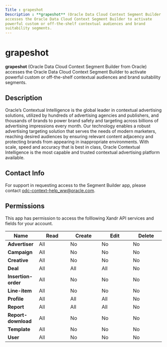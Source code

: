 ```yaml
---
Title : grapeshot
Description : **grapeshot** (Oracle Data Cloud Context Segment Builder from Oracle)
accesses the Oracle Data Cloud Context Segment Builder to activate
powerful custom or off-the-shelf contextual audiences and brand
suitability segments.
---
```



# grapeshot



**grapeshot** (Oracle Data Cloud Context Segment Builder from Oracle)
accesses the Oracle Data Cloud Context Segment Builder to activate
powerful custom or off-the-shelf contextual audiences and brand
suitability segments.



## Description

Oracle’s Contextual Intelligence is the global leader in contextual
advertising solutions, utilized by hundreds of advertising agencies and
publishers, and thousands of brands to power brand safety and targeting
across billions of advertising impressions every month. Our technology
enables a robust advertising targeting solution that serves the needs of
modern marketers, reaching desired audiences by ensuring relevant
content adjacency and protecting brands from appearing in inappropriate
environments. With scale, speed and accuracy that is best in class,
Oracle Contextual Intelligence is the most capable and trusted
contextual advertising platform available.





## Contact Info

For support in requesting access to the Segment Builder app, please
contact odc-context-help_ww@oracle.com.





## Permissions

This app has permission to access the folllowing
Xandr API services and fields for your account.

<div id="AMP-001__p-1a237fe3-4553-47e2-807d-156c634d8874" >

<table id="AMP-001__table-c99aa9ea-4b63-463c-bb9f-3257905b03c4"
class="table frame-all">
<colgroup>
<col style="width: 20%" />
<col style="width: 20%" />
<col style="width: 20%" />
<col style="width: 20%" />
<col style="width: 20%" />
</colgroup>
<thead class="thead">
<tr class="header row">
<th id="AMP-001__table-c99aa9ea-4b63-463c-bb9f-3257905b03c4__entry__1"
class="entry align-center colsep-1 rowsep-1">Name</th>
<th id="AMP-001__table-c99aa9ea-4b63-463c-bb9f-3257905b03c4__entry__2"
class="entry align-center colsep-1 rowsep-1">Read</th>
<th id="AMP-001__table-c99aa9ea-4b63-463c-bb9f-3257905b03c4__entry__3"
class="entry align-center colsep-1 rowsep-1">Create</th>
<th id="AMP-001__table-c99aa9ea-4b63-463c-bb9f-3257905b03c4__entry__4"
class="entry align-center colsep-1 rowsep-1">Edit</th>
<th id="AMP-001__table-c99aa9ea-4b63-463c-bb9f-3257905b03c4__entry__5"
class="entry align-center colsep-1 rowsep-1">Delete</th>
</tr>
</thead>
<tbody class="tbody">
<tr class="odd row">
<td class="entry align-center colsep-1 rowsep-1"
headers="AMP-001__table-c99aa9ea-4b63-463c-bb9f-3257905b03c4__entry__1"><strong>Advertiser</strong></td>
<td class="entry align-center colsep-1 rowsep-1"
headers="AMP-001__table-c99aa9ea-4b63-463c-bb9f-3257905b03c4__entry__2">All</td>
<td class="entry align-center colsep-1 rowsep-1"
headers="AMP-001__table-c99aa9ea-4b63-463c-bb9f-3257905b03c4__entry__3">No</td>
<td class="entry align-center colsep-1 rowsep-1"
headers="AMP-001__table-c99aa9ea-4b63-463c-bb9f-3257905b03c4__entry__4">No</td>
<td class="entry align-center colsep-1 rowsep-1"
headers="AMP-001__table-c99aa9ea-4b63-463c-bb9f-3257905b03c4__entry__5">No</td>
</tr>
<tr class="even row">
<td class="entry align-center colsep-1 rowsep-1"
headers="AMP-001__table-c99aa9ea-4b63-463c-bb9f-3257905b03c4__entry__1"><strong>Campaign</strong></td>
<td class="entry align-center colsep-1 rowsep-1"
headers="AMP-001__table-c99aa9ea-4b63-463c-bb9f-3257905b03c4__entry__2">All</td>
<td class="entry align-center colsep-1 rowsep-1"
headers="AMP-001__table-c99aa9ea-4b63-463c-bb9f-3257905b03c4__entry__3">No</td>
<td class="entry align-center colsep-1 rowsep-1"
headers="AMP-001__table-c99aa9ea-4b63-463c-bb9f-3257905b03c4__entry__4">No</td>
<td class="entry align-center colsep-1 rowsep-1"
headers="AMP-001__table-c99aa9ea-4b63-463c-bb9f-3257905b03c4__entry__5">No</td>
</tr>
<tr class="odd row">
<td class="entry align-center colsep-1 rowsep-1"
headers="AMP-001__table-c99aa9ea-4b63-463c-bb9f-3257905b03c4__entry__1"><strong>Creative</strong></td>
<td class="entry align-center colsep-1 rowsep-1"
headers="AMP-001__table-c99aa9ea-4b63-463c-bb9f-3257905b03c4__entry__2">All</td>
<td class="entry align-center colsep-1 rowsep-1"
headers="AMP-001__table-c99aa9ea-4b63-463c-bb9f-3257905b03c4__entry__3">No</td>
<td class="entry align-center colsep-1 rowsep-1"
headers="AMP-001__table-c99aa9ea-4b63-463c-bb9f-3257905b03c4__entry__4">No</td>
<td class="entry align-center colsep-1 rowsep-1"
headers="AMP-001__table-c99aa9ea-4b63-463c-bb9f-3257905b03c4__entry__5">No</td>
</tr>
<tr class="even row">
<td class="entry align-center colsep-1 rowsep-1"
headers="AMP-001__table-c99aa9ea-4b63-463c-bb9f-3257905b03c4__entry__1"><strong>Deal</strong></td>
<td class="entry align-center colsep-1 rowsep-1"
headers="AMP-001__table-c99aa9ea-4b63-463c-bb9f-3257905b03c4__entry__2">All</td>
<td class="entry align-center colsep-1 rowsep-1"
headers="AMP-001__table-c99aa9ea-4b63-463c-bb9f-3257905b03c4__entry__3">All</td>
<td class="entry align-center colsep-1 rowsep-1"
headers="AMP-001__table-c99aa9ea-4b63-463c-bb9f-3257905b03c4__entry__4">All</td>
<td class="entry align-center colsep-1 rowsep-1"
headers="AMP-001__table-c99aa9ea-4b63-463c-bb9f-3257905b03c4__entry__5">No</td>
</tr>
<tr class="odd row">
<td class="entry align-center colsep-1 rowsep-1"
headers="AMP-001__table-c99aa9ea-4b63-463c-bb9f-3257905b03c4__entry__1"><strong>Insertion-order</strong></td>
<td class="entry align-center colsep-1 rowsep-1"
headers="AMP-001__table-c99aa9ea-4b63-463c-bb9f-3257905b03c4__entry__2">All</td>
<td class="entry align-center colsep-1 rowsep-1"
headers="AMP-001__table-c99aa9ea-4b63-463c-bb9f-3257905b03c4__entry__3">No</td>
<td class="entry align-center colsep-1 rowsep-1"
headers="AMP-001__table-c99aa9ea-4b63-463c-bb9f-3257905b03c4__entry__4">No</td>
<td class="entry align-center colsep-1 rowsep-1"
headers="AMP-001__table-c99aa9ea-4b63-463c-bb9f-3257905b03c4__entry__5">No</td>
</tr>
<tr class="even row">
<td class="entry align-center colsep-1 rowsep-1"
headers="AMP-001__table-c99aa9ea-4b63-463c-bb9f-3257905b03c4__entry__1"><strong>Line-item</strong></td>
<td class="entry align-center colsep-1 rowsep-1"
headers="AMP-001__table-c99aa9ea-4b63-463c-bb9f-3257905b03c4__entry__2">All</td>
<td class="entry align-center colsep-1 rowsep-1"
headers="AMP-001__table-c99aa9ea-4b63-463c-bb9f-3257905b03c4__entry__3">No</td>
<td class="entry align-center colsep-1 rowsep-1"
headers="AMP-001__table-c99aa9ea-4b63-463c-bb9f-3257905b03c4__entry__4">No</td>
<td class="entry align-center colsep-1 rowsep-1"
headers="AMP-001__table-c99aa9ea-4b63-463c-bb9f-3257905b03c4__entry__5">No</td>
</tr>
<tr class="odd row">
<td class="entry align-center colsep-1 rowsep-1"
headers="AMP-001__table-c99aa9ea-4b63-463c-bb9f-3257905b03c4__entry__1"><strong>Profile</strong></td>
<td class="entry align-center colsep-1 rowsep-1"
headers="AMP-001__table-c99aa9ea-4b63-463c-bb9f-3257905b03c4__entry__2">All</td>
<td class="entry align-center colsep-1 rowsep-1"
headers="AMP-001__table-c99aa9ea-4b63-463c-bb9f-3257905b03c4__entry__3">All</td>
<td class="entry align-center colsep-1 rowsep-1"
headers="AMP-001__table-c99aa9ea-4b63-463c-bb9f-3257905b03c4__entry__4">All</td>
<td class="entry align-center colsep-1 rowsep-1"
headers="AMP-001__table-c99aa9ea-4b63-463c-bb9f-3257905b03c4__entry__5">No</td>
</tr>
<tr class="even row">
<td class="entry align-center colsep-1 rowsep-1"
headers="AMP-001__table-c99aa9ea-4b63-463c-bb9f-3257905b03c4__entry__1"><strong>Report</strong></td>
<td class="entry align-center colsep-1 rowsep-1"
headers="AMP-001__table-c99aa9ea-4b63-463c-bb9f-3257905b03c4__entry__2">All</td>
<td class="entry align-center colsep-1 rowsep-1"
headers="AMP-001__table-c99aa9ea-4b63-463c-bb9f-3257905b03c4__entry__3">All</td>
<td class="entry align-center colsep-1 rowsep-1"
headers="AMP-001__table-c99aa9ea-4b63-463c-bb9f-3257905b03c4__entry__4">All</td>
<td class="entry align-center colsep-1 rowsep-1"
headers="AMP-001__table-c99aa9ea-4b63-463c-bb9f-3257905b03c4__entry__5">No</td>
</tr>
<tr class="odd row">
<td class="entry align-center colsep-1 rowsep-1"
headers="AMP-001__table-c99aa9ea-4b63-463c-bb9f-3257905b03c4__entry__1"><strong>Report-download</strong></td>
<td class="entry align-center colsep-1 rowsep-1"
headers="AMP-001__table-c99aa9ea-4b63-463c-bb9f-3257905b03c4__entry__2">All</td>
<td class="entry align-center colsep-1 rowsep-1"
headers="AMP-001__table-c99aa9ea-4b63-463c-bb9f-3257905b03c4__entry__3">No</td>
<td class="entry align-center colsep-1 rowsep-1"
headers="AMP-001__table-c99aa9ea-4b63-463c-bb9f-3257905b03c4__entry__4">No</td>
<td class="entry align-center colsep-1 rowsep-1"
headers="AMP-001__table-c99aa9ea-4b63-463c-bb9f-3257905b03c4__entry__5">No</td>
</tr>
<tr class="even row">
<td class="entry align-center colsep-1 rowsep-1"
headers="AMP-001__table-c99aa9ea-4b63-463c-bb9f-3257905b03c4__entry__1"><strong>Template</strong></td>
<td class="entry align-center colsep-1 rowsep-1"
headers="AMP-001__table-c99aa9ea-4b63-463c-bb9f-3257905b03c4__entry__2">All</td>
<td class="entry align-center colsep-1 rowsep-1"
headers="AMP-001__table-c99aa9ea-4b63-463c-bb9f-3257905b03c4__entry__3">No</td>
<td class="entry align-center colsep-1 rowsep-1"
headers="AMP-001__table-c99aa9ea-4b63-463c-bb9f-3257905b03c4__entry__4">No</td>
<td class="entry align-center colsep-1 rowsep-1"
headers="AMP-001__table-c99aa9ea-4b63-463c-bb9f-3257905b03c4__entry__5">No</td>
</tr>
<tr class="odd row">
<td class="entry align-center colsep-1 rowsep-1"
headers="AMP-001__table-c99aa9ea-4b63-463c-bb9f-3257905b03c4__entry__1"><strong>User</strong></td>
<td class="entry align-center colsep-1 rowsep-1"
headers="AMP-001__table-c99aa9ea-4b63-463c-bb9f-3257905b03c4__entry__2">All</td>
<td class="entry align-center colsep-1 rowsep-1"
headers="AMP-001__table-c99aa9ea-4b63-463c-bb9f-3257905b03c4__entry__3">No</td>
<td class="entry align-center colsep-1 rowsep-1"
headers="AMP-001__table-c99aa9ea-4b63-463c-bb9f-3257905b03c4__entry__4">No</td>
<td class="entry align-center colsep-1 rowsep-1"
headers="AMP-001__table-c99aa9ea-4b63-463c-bb9f-3257905b03c4__entry__5">No</td>
</tr>
</tbody>
</table>








